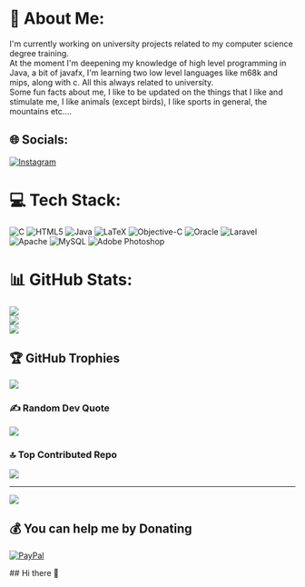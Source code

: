 # 💫 About Me:
I'm currently working on university projects related to my computer science degree training.<br>At the moment I'm deepening my knowledge of high level programming in Java, a bit of javafx, I'm learning two low level languages ​​like m68k and mips, along with c. All this always related to university.<br>Some fun facts about me, I like to be updated on the things that I like and stimulate me, I like animals (except birds), I like sports in general, the mountains etc....


## 🌐 Socials:
[![Instagram](https://img.shields.io/badge/Instagram-%23E4405F.svg?logo=Instagram&logoColor=white)](https://instagram.com/alex.marinucci) 

# 💻 Tech Stack:
![C](https://img.shields.io/badge/c-%2300599C.svg?style=plastic&logo=c&logoColor=white) ![HTML5](https://img.shields.io/badge/html5-%23E34F26.svg?style=plastic&logo=html5&logoColor=white) ![Java](https://img.shields.io/badge/java-%23ED8B00.svg?style=plastic&logo=openjdk&logoColor=white) ![LaTeX](https://img.shields.io/badge/latex-%23008080.svg?style=plastic&logo=latex&logoColor=white) ![Objective-C](https://img.shields.io/badge/OBJECTIVE--C-%233A95E3.svg?style=plastic&logo=apple&logoColor=white) ![Oracle](https://img.shields.io/badge/Oracle-F80000?style=plastic&logo=oracle&logoColor=white) ![Laravel](https://img.shields.io/badge/laravel-%23FF2D20.svg?style=plastic&logo=laravel&logoColor=white) ![Apache](https://img.shields.io/badge/apache-%23D42029.svg?style=plastic&logo=apache&logoColor=white) ![MySQL](https://img.shields.io/badge/mysql-4479A1.svg?style=plastic&logo=mysql&logoColor=white) ![Adobe Photoshop](https://img.shields.io/badge/adobe%20photoshop-%2331A8FF.svg?style=plastic&logo=adobe%20photoshop&logoColor=white)
# 📊 GitHub Stats:
![](https://github-readme-stats.vercel.app/api?username=AlexMarinucci99&theme=gruvbox&hide_border=false&include_all_commits=true&count_private=true)<br/>
![](https://github-readme-streak-stats.herokuapp.com/?user=AlexMarinucci99&theme=gruvbox&hide_border=false)<br/>
![](https://github-readme-stats.vercel.app/api/top-langs/?username=AlexMarinucci99&theme=gruvbox&hide_border=false&include_all_commits=true&count_private=true&layout=compact)

## 🏆 GitHub Trophies
![](https://github-profile-trophy.vercel.app/?username=AlexMarinucci99&theme=gruvbox&no-frame=false&no-bg=true&margin-w=4)

### ✍️ Random Dev Quote
![](https://quotes-github-readme.vercel.app/api?type=horizontal&theme=radical)

### 🔝 Top Contributed Repo
![](https://github-contributor-stats.vercel.app/api?username=AlexMarinucci99&limit=5&theme=dark&combine_all_yearly_contributions=true)

---
[![](https://visitcount.itsvg.in/api?id=AlexMarinucci99&icon=9&color=8)](https://visitcount.itsvg.in)

  ## 💰 You can help me by Donating
  [![PayPal](https://img.shields.io/badge/PayPal-00457C?style=for-the-badge&logo=paypal&logoColor=white)](https://paypal.me/toxclan4ever@gmail.com) 

  
<!-- Proudly created with GPRM ( https://gprm.itsvg.in ) -->## Hi there 👋

<!--
**AlexMarinucci99/AlexMarinucci99** is a ✨ _special_ ✨ repository because its `README.md` (this file) appears on your GitHub profile.

Here are some ideas to get you started:

- 🔭 I’m currently working on ...
- 🌱 I’m currently learning ...
- 👯 I’m looking to collaborate on ...
- 🤔 I’m looking for help with ...
- 💬 Ask me about ...
- 📫 How to reach me: ...
- 😄 Pronouns: ...
- ⚡ Fun fact: ...
-->
